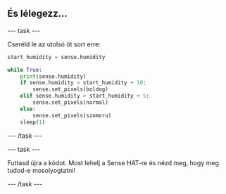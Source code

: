 ## És lélegezz...

\--- task \---

Cseréld le az utolsó öt sort erre:

```python
start_humidity = sense.humidity

while True:
    print(sense.humidity)
    if sense.humidity > start_humidity + 10:
        sense.set_pixels(boldog)
    elif sense.humidity > start_humidity + 5:
        sense.set_pixels(normal)
    else:
        sense.set_pixels(szomoru)
    sleep(1)
```

\--- /task \---

\--- task \---

Futtasd újra a kódot. Most lehelj a Sense HAT-re és nézd meg, hogy meg tudod-e mosolyogtatni!

\--- /task \---